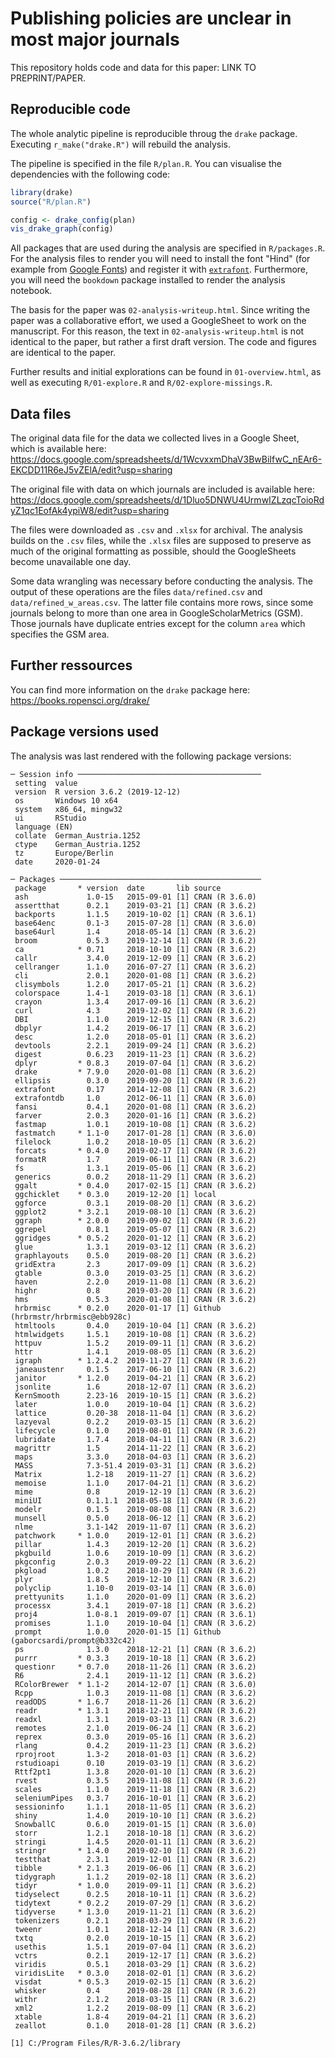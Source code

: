 # Publishing policies are unclear in most major journals

This repository holds code and data for this paper: LINK TO PREPRINT/PAPER.


## Reproducible code
The whole analytic pipeline is reproducible throug the `drake` package. 
Executing `r_make("drake.R")` will rebuild the analysis.

The pipeline is specified in the file `R/plan.R`. You can visualise the 
dependencies with the following code:

```r
library(drake)
source("R/plan.R")

config <- drake_config(plan)
vis_drake_graph(config)
```

All packages that are used during the analysis are specified in `R/packages.R`.
For the analysis files to render you will need to install the font "Hind" (for
example from [Google Fonts](https://fonts.google.com/)) and 
register it with
[`extrafont`](https://cran.r-project.org/web/packages/extrafont/README.html). 
Furthermore, you will need the `bookdown` package installed to render the
analysis notebook.


The basis for the paper was `02-analysis-writeup.html`. Since writing the paper
was a collaborative effort, we used a GoogleSheet to work on the manuscript. For
this reason, the text in `02-analysis-writeup.html` is not identical to the 
paper, but rather a first draft version. The code and figures are identical to
the paper.

Further results
and initial explorations can be found in `01-overview.html`, as well as 
executing `R/01-explore.R` and `R/02-explore-missings.R`. 


## Data files
The original data file for the data we collected lives in a Google Sheet, which
is available here: https://docs.google.com/spreadsheets/d/1WcvxxmDhaV3BwBiIfwC_nEAr6-EKCDD11R6eJ5vZElA/edit?usp=sharing

The original file with data on which journals are included is available here:
https://docs.google.com/spreadsheets/d/1Dluo5DNWU4UrmwIZLzqcToioRdyZ1qc1EofAk4ypiW8/edit?usp=sharing

The files were downloaded as `.csv` and `.xlsx` for archival. The analysis 
builds on the `.csv` files, while the `.xlsx` files are supposed to preserve as
much of the original formatting as possible, should the GoogleSheets become 
unavailable one day. 


Some data wrangling was necessary before conducting the analysis. The output of
these operations are the files `data/refined.csv` and `data/refined_w_areas.csv`.
The latter file contains more rows, since some journals belong to more than
one area in GoogleScholarMetrics (GSM). Those journals have duplicate entries 
except for the column `area` which specifies the GSM area.


## Further ressources
You can find more information on the `drake` package here: 
https://books.ropensci.org/drake/



## Package versions used
The analysis was last rendered with the following package versions:

```
─ Session info ─────────────────────────────────────────
 setting  value                       
 version  R version 3.6.2 (2019-12-12)
 os       Windows 10 x64              
 system   x86_64, mingw32             
 ui       RStudio                     
 language (EN)                        
 collate  German_Austria.1252         
 ctype    German_Austria.1252         
 tz       Europe/Berlin               
 date     2020-01-24                   

─ Packages ─────────────────────────────────────────────
 package       * version  date       lib source                            
 ash             1.0-15   2015-09-01 [1] CRAN (R 3.6.0)                     
 assertthat      0.2.1    2019-03-21 [1] CRAN (R 3.6.2)                     
 backports       1.1.5    2019-10-02 [1] CRAN (R 3.6.1)                     
 base64enc       0.1-3    2015-07-28 [1] CRAN (R 3.6.0)                     
 base64url       1.4      2018-05-14 [1] CRAN (R 3.6.2)                     
 broom           0.5.3    2019-12-14 [1] CRAN (R 3.6.2)                     
 ca            * 0.71     2018-10-10 [1] CRAN (R 3.6.2)                     
 callr           3.4.0    2019-12-09 [1] CRAN (R 3.6.2)                     
 cellranger      1.1.0    2016-07-27 [1] CRAN (R 3.6.2)                     
 cli             2.0.1    2020-01-08 [1] CRAN (R 3.6.2)                     
 clisymbols      1.2.0    2017-05-21 [1] CRAN (R 3.6.2)                     
 colorspace      1.4-1    2019-03-18 [1] CRAN (R 3.6.1)                     
 crayon          1.3.4    2017-09-16 [1] CRAN (R 3.6.2)                     
 curl            4.3      2019-12-02 [1] CRAN (R 3.6.2)                     
 DBI             1.1.0    2019-12-15 [1] CRAN (R 3.6.2)                     
 dbplyr          1.4.2    2019-06-17 [1] CRAN (R 3.6.2)                     
 desc            1.2.0    2018-05-01 [1] CRAN (R 3.6.2)                     
 devtools        2.2.1    2019-09-24 [1] CRAN (R 3.6.2)                     
 digest          0.6.23   2019-11-23 [1] CRAN (R 3.6.2)                     
 dplyr         * 0.8.3    2019-07-04 [1] CRAN (R 3.6.2)                     
 drake         * 7.9.0    2020-01-08 [1] CRAN (R 3.6.2)                     
 ellipsis        0.3.0    2019-09-20 [1] CRAN (R 3.6.2)                     
 extrafont       0.17     2014-12-08 [1] CRAN (R 3.6.2)                     
 extrafontdb     1.0      2012-06-11 [1] CRAN (R 3.6.0)                     
 fansi           0.4.1    2020-01-08 [1] CRAN (R 3.6.2)                     
 farver          2.0.3    2020-01-16 [1] CRAN (R 3.6.2)                     
 fastmap         1.0.1    2019-10-08 [1] CRAN (R 3.6.2)                     
 fastmatch     * 1.1-0    2017-01-28 [1] CRAN (R 3.6.0)                     
 filelock        1.0.2    2018-10-05 [1] CRAN (R 3.6.2)                     
 forcats       * 0.4.0    2019-02-17 [1] CRAN (R 3.6.2)                     
 formatR         1.7      2019-06-11 [1] CRAN (R 3.6.2)                     
 fs              1.3.1    2019-05-06 [1] CRAN (R 3.6.2)                     
 generics        0.0.2    2018-11-29 [1] CRAN (R 3.6.2)                     
 ggalt         * 0.4.0    2017-02-15 [1] CRAN (R 3.6.2)                     
 ggchicklet    * 0.3.0    2019-12-20 [1] local                              
 ggforce         0.3.1    2019-08-20 [1] CRAN (R 3.6.2)                     
 ggplot2       * 3.2.1    2019-08-10 [1] CRAN (R 3.6.2)                     
 ggraph        * 2.0.0    2019-09-02 [1] CRAN (R 3.6.2)                     
 ggrepel         0.8.1    2019-05-07 [1] CRAN (R 3.6.2)                     
 ggridges      * 0.5.2    2020-01-12 [1] CRAN (R 3.6.2)                     
 glue            1.3.1    2019-03-12 [1] CRAN (R 3.6.2)                     
 graphlayouts    0.5.0    2019-08-20 [1] CRAN (R 3.6.2)                     
 gridExtra       2.3      2017-09-09 [1] CRAN (R 3.6.2)                     
 gtable          0.3.0    2019-03-25 [1] CRAN (R 3.6.2)                     
 haven           2.2.0    2019-11-08 [1] CRAN (R 3.6.2)                     
 highr           0.8      2019-03-20 [1] CRAN (R 3.6.2)                     
 hms             0.5.3    2020-01-08 [1] CRAN (R 3.6.2)                     
 hrbrmisc      * 0.2.0    2020-01-17 [1] Github (hrbrmstr/hrbrmisc@ebb928c) 
 htmltools       0.4.0    2019-10-04 [1] CRAN (R 3.6.2)                     
 htmlwidgets     1.5.1    2019-10-08 [1] CRAN (R 3.6.2)                     
 httpuv          1.5.2    2019-09-11 [1] CRAN (R 3.6.2)                     
 httr            1.4.1    2019-08-05 [1] CRAN (R 3.6.2)                     
 igraph        * 1.2.4.2  2019-11-27 [1] CRAN (R 3.6.2)                     
 janeaustenr     0.1.5    2017-06-10 [1] CRAN (R 3.6.2)                     
 janitor       * 1.2.0    2019-04-21 [1] CRAN (R 3.6.2)                     
 jsonlite        1.6      2018-12-07 [1] CRAN (R 3.6.2)                     
 KernSmooth      2.23-16  2019-10-15 [1] CRAN (R 3.6.2)                     
 later           1.0.0    2019-10-04 [1] CRAN (R 3.6.2)                     
 lattice         0.20-38  2018-11-04 [1] CRAN (R 3.6.2)                     
 lazyeval        0.2.2    2019-03-15 [1] CRAN (R 3.6.2)                     
 lifecycle       0.1.0    2019-08-01 [1] CRAN (R 3.6.2)                     
 lubridate       1.7.4    2018-04-11 [1] CRAN (R 3.6.2)                     
 magrittr        1.5      2014-11-22 [1] CRAN (R 3.6.2)                     
 maps            3.3.0    2018-04-03 [1] CRAN (R 3.6.2)                     
 MASS            7.3-51.4 2019-03-31 [1] CRAN (R 3.6.2)                     
 Matrix          1.2-18   2019-11-27 [1] CRAN (R 3.6.2)                     
 memoise         1.1.0    2017-04-21 [1] CRAN (R 3.6.2)                     
 mime            0.8      2019-12-19 [1] CRAN (R 3.6.2)                     
 miniUI          0.1.1.1  2018-05-18 [1] CRAN (R 3.6.2)                     
 modelr          0.1.5    2019-08-08 [1] CRAN (R 3.6.2)                     
 munsell         0.5.0    2018-06-12 [1] CRAN (R 3.6.2)                     
 nlme            3.1-142  2019-11-07 [1] CRAN (R 3.6.2)                     
 patchwork     * 1.0.0    2019-12-01 [1] CRAN (R 3.6.2)                     
 pillar          1.4.3    2019-12-20 [1] CRAN (R 3.6.2)                     
 pkgbuild        1.0.6    2019-10-09 [1] CRAN (R 3.6.2)                     
 pkgconfig       2.0.3    2019-09-22 [1] CRAN (R 3.6.2)                     
 pkgload         1.0.2    2018-10-29 [1] CRAN (R 3.6.2)                     
 plyr            1.8.5    2019-12-10 [1] CRAN (R 3.6.2)                     
 polyclip        1.10-0   2019-03-14 [1] CRAN (R 3.6.0)                     
 prettyunits     1.1.0    2020-01-09 [1] CRAN (R 3.6.2)                     
 processx        3.4.1    2019-07-18 [1] CRAN (R 3.6.2)                     
 proj4           1.0-8.1  2019-09-07 [1] CRAN (R 3.6.1)                     
 promises        1.1.0    2019-10-04 [1] CRAN (R 3.6.2)                     
 prompt          1.0.0    2020-01-15 [1] Github (gaborcsardi/prompt@b332c42)
 ps              1.3.0    2018-12-21 [1] CRAN (R 3.6.2)                     
 purrr         * 0.3.3    2019-10-18 [1] CRAN (R 3.6.2)                     
 questionr     * 0.7.0    2018-11-26 [1] CRAN (R 3.6.2)                     
 R6              2.4.1    2019-11-12 [1] CRAN (R 3.6.2)                     
 RColorBrewer  * 1.1-2    2014-12-07 [1] CRAN (R 3.6.0)                     
 Rcpp            1.0.3    2019-11-08 [1] CRAN (R 3.6.2)                     
 readODS       * 1.6.7    2018-11-26 [1] CRAN (R 3.6.2)                     
 readr         * 1.3.1    2018-12-21 [1] CRAN (R 3.6.2)                     
 readxl          1.3.1    2019-03-13 [1] CRAN (R 3.6.2)                     
 remotes         2.1.0    2019-06-24 [1] CRAN (R 3.6.2)                     
 reprex          0.3.0    2019-05-16 [1] CRAN (R 3.6.2)                     
 rlang           0.4.2    2019-11-23 [1] CRAN (R 3.6.2)                     
 rprojroot       1.3-2    2018-01-03 [1] CRAN (R 3.6.2)                     
 rstudioapi      0.10     2019-03-19 [1] CRAN (R 3.6.2)                     
 Rttf2pt1        1.3.8    2020-01-10 [1] CRAN (R 3.6.2)                     
 rvest           0.3.5    2019-11-08 [1] CRAN (R 3.6.2)                     
 scales          1.1.0    2019-11-18 [1] CRAN (R 3.6.2)                     
 seleniumPipes   0.3.7    2016-10-01 [1] CRAN (R 3.6.2)                     
 sessioninfo     1.1.1    2018-11-05 [1] CRAN (R 3.6.2)                     
 shiny           1.4.0    2019-10-10 [1] CRAN (R 3.6.2)                     
 SnowballC       0.6.0    2019-01-15 [1] CRAN (R 3.6.0)                     
 storr           1.2.1    2018-10-18 [1] CRAN (R 3.6.2)                     
 stringi         1.4.5    2020-01-11 [1] CRAN (R 3.6.2)                     
 stringr       * 1.4.0    2019-02-10 [1] CRAN (R 3.6.2)                     
 testthat        2.3.1    2019-12-01 [1] CRAN (R 3.6.2)                     
 tibble        * 2.1.3    2019-06-06 [1] CRAN (R 3.6.2)                     
 tidygraph       1.1.2    2019-02-18 [1] CRAN (R 3.6.2)                     
 tidyr         * 1.0.0    2019-09-11 [1] CRAN (R 3.6.2)                     
 tidyselect      0.2.5    2018-10-11 [1] CRAN (R 3.6.2)                     
 tidytext      * 0.2.2    2019-07-29 [1] CRAN (R 3.6.2)                     
 tidyverse     * 1.3.0    2019-11-21 [1] CRAN (R 3.6.2)                     
 tokenizers      0.2.1    2018-03-29 [1] CRAN (R 3.6.2)                     
 tweenr          1.0.1    2018-12-14 [1] CRAN (R 3.6.2)                     
 txtq            0.2.0    2019-10-15 [1] CRAN (R 3.6.2)                     
 usethis         1.5.1    2019-07-04 [1] CRAN (R 3.6.2)                     
 vctrs           0.2.1    2019-12-17 [1] CRAN (R 3.6.2)                     
 viridis         0.5.1    2018-03-29 [1] CRAN (R 3.6.2)                     
 viridisLite   * 0.3.0    2018-02-01 [1] CRAN (R 3.6.2)                     
 visdat        * 0.5.3    2019-02-15 [1] CRAN (R 3.6.2)                     
 whisker         0.4      2019-08-28 [1] CRAN (R 3.6.2)                     
 withr           2.1.2    2018-03-15 [1] CRAN (R 3.6.2)                     
 xml2            1.2.2    2019-08-09 [1] CRAN (R 3.6.2)                     
 xtable          1.8-4    2019-04-21 [1] CRAN (R 3.6.2)                     
 zeallot         0.1.0    2018-01-28 [1] CRAN (R 3.6.2)                   

[1] C:/Program Files/R/R-3.6.2/library
```
